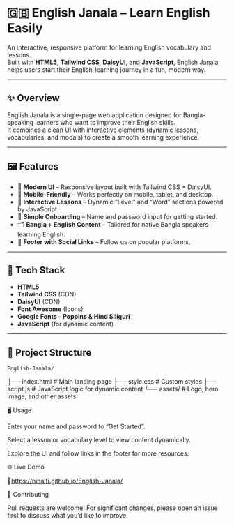 # 🇬🇧 English Janala – Learn English Easily  

An interactive, responsive platform for learning English vocabulary and lessons.  
Built with **HTML5**, **Tailwind CSS**, **DaisyUI**, and **JavaScript**, English Janala helps users start their English-learning journey in a fun, modern way.

---

## ✨ Overview  

English Janala is a single-page web application designed for Bangla-speaking learners who want to improve their English skills.  
It combines a clean UI with interactive elements (dynamic lessons, vocabularies, and modals) to create a smooth learning experience.

---

## 🖼 Features  

- 🎨 **Modern UI** – Responsive layout built with Tailwind CSS + DaisyUI.  
- 📱 **Mobile-Friendly** – Works perfectly on mobile, tablet, and desktop.  
- 📝 **Interactive Lessons** – Dynamic “Level” and “Word” sections powered by JavaScript.  
- 🔐 **Simple Onboarding** – Name and password input for getting started.  
- 🗂 **Bangla + English Content** – Tailored for native Bangla speakers learning English.  
- 📰 **Footer with Social Links** – Follow us on popular platforms.  

---

## 🚀 Tech Stack  

- **HTML5**  
- **Tailwind CSS** (CDN)  
- **DaisyUI** (CDN)  
- **Font Awesome** (Icons)  
- **Google Fonts – Poppins & Hind Siliguri**  
- **JavaScript** (for dynamic content)

---

## 📂 Project Structure  

    English-Janala/
├── index.html # Main landing page
├── style.css # Custom styles
├── script.js # JavaScript logic for dynamic content
└── assets/ # Logo, hero image, and other assets

🖥 Usage

Enter your name and password to “Get Started”.

Select a lesson or vocabulary level to view content dynamically.

Explore the UI and follow links in the footer for more resources.

🌐 Live Demo

🔗https://ninalfi.github.io/English-Janala/

🤝 Contributing

Pull requests are welcome!
For significant changes, please open an issue first to discuss what you’d like to improve.
